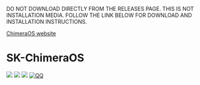 DO NOT DOWNLOAD DIRECTLY FROM THE RELEASES PAGE. THIS IS NOT INSTALLATION MEDIA. FOLLOW THE LINK BELOW FOR DOWNLOAD AND INSTALLATION INSTRUCTIONS.

[ChimeraOS website](https://chimeraos.org)

# SK-ChimeraOS

[![](https://img.shields.io/github/downloads/3003n/ChimeraOS/total.svg)](https://gitHub.com/3003n/ChimeraOS/releases) [![](https://img.shields.io/github/downloads/3003n/ChimeraOS/latest/total)](https://github.com/3003n/ChimeraOS/releases/latest) [![](https://img.shields.io/github/v/release/3003n/ChimeraOS)](https://github.com/3003n/ChimeraOS/releases/latest) [![QQ](https://img.shields.io/badge/chat-QQ%20Group-blue.svg)](http://qm.qq.com/cgi-bin/qm/qr?_wv=1027&k=Htp3CYSyCf26h9_sFubfBTC4IL_OO6qq&authKey=R11I485MZ1OY%2BAp22Js%2By%2FLxnueF2ICyoQtGO94eJvh48PlmmfXyEuMjuCXP6OXV&noverify=0&group_code=487945399)